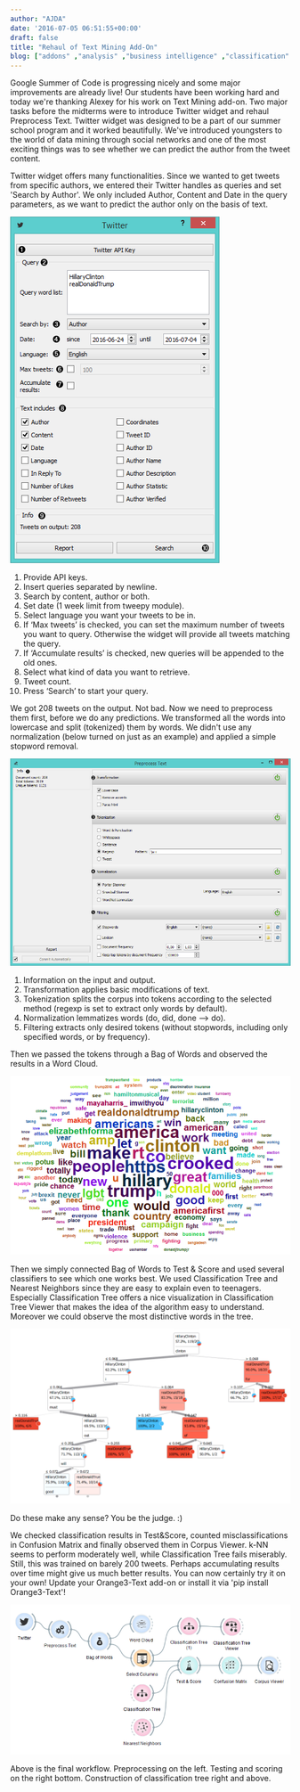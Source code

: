 ```yaml
---
author: "AJDA"
date: '2016-07-05 06:51:55+00:00'
draft: false
title: "Rehaul of Text Mining Add-On"
blog: ["addons" ,"analysis" ,"business intelligence" ,"classification" ,"examples"  ,"orange3" ,"preprocessing" ,"text mining" ]
---
```


Google Summer of Code is progressing nicely and some major improvements are already live! Our students have been working hard and today we're thanking Alexey for his work on Text Mining add-on. Two major tasks before the midterms were to introduce Twitter widget and rehaul Preprocess Text. Twitter widget was designed to be a part of our summer school program and it worked beautifully. We've introduced youngsters to the world of data mining through social networks and one of the most exciting things was to see whether we can predict the author from the tweet content.

Twitter widget offers many functionalities. Since we wanted to get tweets from specific authors, we entered their Twitter handles as queries and set 'Search by Author'. We only included Author, Content and Date in the query parameters, as we want to predict the author only on the basis of text.


![](Twitter1-stamped-1.png)



1. Provide API keys.
2. Insert queries separated by newline.
3. Search by content, author or both.
4. Set date (1 week limit from tweepy module).
5. Select language you want your tweets to be in.
6. If ‘Max tweets’ is checked, you can set the maximum number of tweets you want to query. Otherwise the widget will provide all tweets matching the query.
7. If ‘Accumulate results’ is checked, new queries will be appended to the old ones.
8. Select what kind of data you want to retrieve.
9. Tweet count.
10. Press ‘Search’ to start your query.


We got 208 tweets on the output. Not bad. Now we need to preprocess them first, before we do any predictions. We transformed all the words into lowercase and split (tokenized) them by words. We didn't use any normalization (below turned on just as an example) and applied a simple stopword removal.

![](PreprocessText1-stamped.png)

1. Information on the input and output.
2. Transformation applies basic modifications of text.
3. Tokenization splits the corpus into tokens according to the selected method (regexp is set to extract only words by default).
4. Normalization lemmatizes words (do, did, done –> do).
5. Filtering extracts only desired tokens (without stopwords, including only specified words, or by frequency).

Then we passed the tokens through a Bag of Words and observed the results in a Word Cloud.

![](wordcloud-twitter-1.png)

Then we simply connected Bag of Words to Test & Score and used several classifiers to see which one works best. We used Classification Tree and Nearest Neighbors since they are easy to explain even to teenagers. Especially Classification Tree offers a nice visualization in Classification Tree Viewer that makes the idea of the algorithm easy to understand. Moreover we could observe the most distinctive words in the tree.

![](classtree1.png)

Do these make any sense? You be the judge. :)

We checked classification results in Test&Score, counted misclassifications in Confusion Matrix and finally observed them in Corpus Viewer. k-NN seems to perform moderately well, while Classification Tree fails miserably. Still, this was trained on barely 200 tweets. Perhaps accumulating results over time might give us much better results. You can now certainly try it on your own! Update your Orange3-Text add-on or install it via 'pip install Orange3-Text'!

![](schema-twittet-preprocess.png)

Above is the final workflow. Preprocessing on the left. Testing and scoring on the right bottom. Construction of classification tree right and above.
